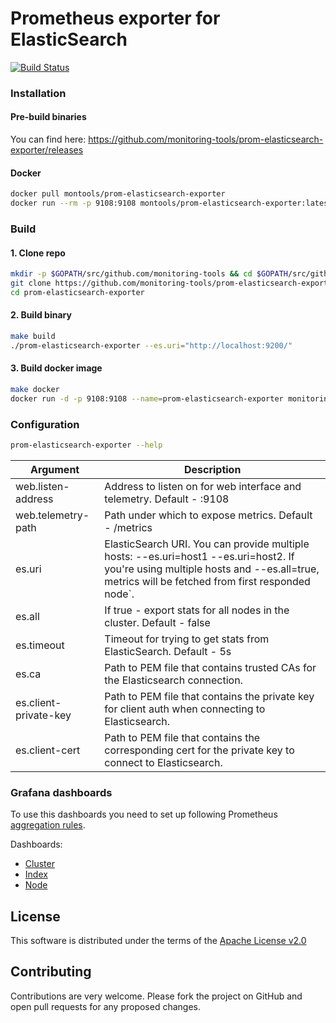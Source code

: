 # Prometheus exporter for ElasticSearch
[![Build Status](https://travis-ci.org/monitoring-tools/prom-elasticsearch-exporter.svg?branch=master)](https://travis-ci.org/monitoring-tools/prom-elasticsearch-exporter)

### Installation

#### Pre-build binaries

You can find here: https://github.com/monitoring-tools/prom-elasticsearch-exporter/releases

#### Docker

```bash
docker pull montools/prom-elasticsearch-exporter
docker run --rm -p 9108:9108 montools/prom-elasticsearch-exporter:latest
```

### Build

#### 1. Clone repo

```bash
mkdir -p $GOPATH/src/github.com/monitoring-tools && cd $GOPATH/src/github.com/monitoring-tools
git clone https://github.com/monitoring-tools/prom-elasticsearch-exporter.git
cd prom-elasticsearch-exporter
```

#### 2. Build binary

```bash
make build
./prom-elasticsearch-exporter --es.uri="http://localhost:9200/"
```

#### 3. Build docker image

```bash
make docker
docker run -d -p 9108:9108 --name=prom-elasticsearch-exporter monitoring-tools/prom-elasticsearch-exporter:1.1.0 --es.uri="http://localhost:9200/"
```

### Configuration

```bash
prom-elasticsearch-exporter --help
```

| Argument              | Description |
| --------              | ----------- |
| web.listen-address    | Address to listen on for web interface and telemetry. Default - :9108 |
| web.telemetry-path    | Path under which to expose metrics. Default - /metrics |
| es.uri                | ElasticSearch URI. You can provide multiple hosts: --es.uri=host1 --es.uri=host2. If you're using multiple hosts and --es.all=true, metrics will be fetched from first responded node`.
| es.all                | If true - export stats for all nodes in the cluster. Default - false
| es.timeout            | Timeout for trying to get stats from ElasticSearch. Default - 5s |
| es.ca                 | Path to PEM file that contains trusted CAs for the Elasticsearch connection.
| es.client-private-key | Path to PEM file that contains the private key for client auth when connecting to Elasticsearch.
| es.client-cert        | Path to PEM file that contains the corresponding cert for the private key to connect to Elasticsearch.

### Grafana dashboards

To use this dashboards you need to set up following Prometheus [aggregation rules](examples/prometheus.rules).

Dashboards:
- [Cluster](examples/grafana-dashboard-cluster.json)
- [Index](examples/grafana-dashboard-index.json)
- [Node](examples/grafana-dashboard-node.json)

## License

This software is distributed under the terms of the [Apache License v2.0](LICENSE)

## Contributing

Contributions are very welcome.
Please fork the project on GitHub and open pull requests for any proposed changes.
